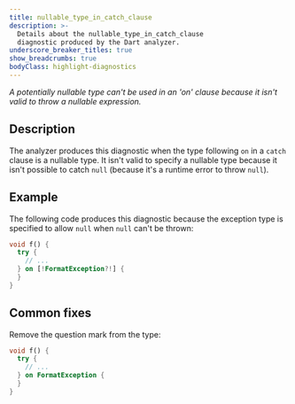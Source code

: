 ```yaml
---
title: nullable_type_in_catch_clause
description: >-
  Details about the nullable_type_in_catch_clause
  diagnostic produced by the Dart analyzer.
underscore_breaker_titles: true
show_breadcrumbs: true
bodyClass: highlight-diagnostics
---
```


_A potentially nullable type can't be used in an 'on' clause because it isn't
valid to throw a nullable expression._

## Description

The analyzer produces this diagnostic when the type following `on` in a
`catch` clause is a nullable type. It isn't valid to specify a nullable
type because it isn't possible to catch `null` (because it's a runtime
error to throw `null`).

## Example

The following code produces this diagnostic because the exception type is
specified to allow `null` when `null` can't be thrown:

```dart
void f() {
  try {
    // ...
  } on [!FormatException?!] {
  }
}
```

## Common fixes

Remove the question mark from the type:

```dart
void f() {
  try {
    // ...
  } on FormatException {
  }
}
```
